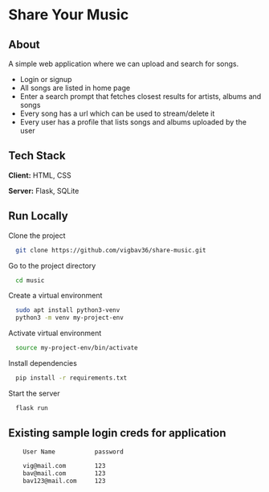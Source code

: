 
# Share Your Music



## About

A simple web application where we can upload and search for songs.

* Login or signup 
* All songs are listed in home page
* Enter a search prompt that fetches closest results for artists, albums and songs
* Every song has a url which can be used to stream/delete it
* Every user has a profile that lists songs and albums uploaded by the user
## Tech Stack

**Client:** HTML, CSS

**Server:** Flask, SQLite


## Run Locally

Clone the project

```bash
  git clone https://github.com/vigbav36/share-music.git
```

Go to the project directory

```bash
  cd music
```

Create a virtual environment

```bash
  sudo apt install python3-venv
  python3 -m venv my-project-env
```

Activate virtual environment

```bash
  source my-project-env/bin/activate
```

Install dependencies

```bash
  pip install -r requirements.txt
```

Start the server

```bash
  flask run
```


## Existing sample login creds for application

```txt
    User Name           password

    vig@mail.com        123
    bav@mail.com        123
    bav123@mail.com     123
```

